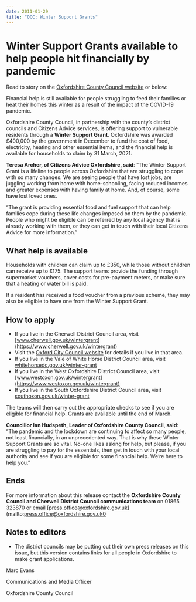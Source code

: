 ```yaml
---
date: 2011-01-29
title: "OCC: Winter Support Grants"
---
```


# Winter Support Grants available to help people hit financially by pandemic

 

Read to story on the [Oxfordshire County Council website](https://news.oxfordshire.gov.uk/winter-grants/) or below:

 

Financial help is still available for people struggling to feed their families or heat their homes this winter as a result of the impact of the COVID-19 pandemic.

 

Oxfordshire County Council, in partnership with the county’s district councils and Citizens Advice services, is offering support to vulnerable residents through a **Winter Support Grant**. Oxfordshire was awarded £400,000 by the government in December to fund the cost of food, electricity, heating and other essential items, and the financial help is available for households to claim by 31 March, 2021.

 

**Teresa Archer, of Citizens Advice Oxfordshire, said**: “The Winter Support Grant is a lifeline to people across Oxfordshire that are struggling to cope with so many changes. We are seeing people that have lost jobs, are juggling working from home with home-schooling, facing reduced incomes and greater expenses with having family at home. And, of course, some have lost loved ones.

 

“The grant is providing essential food and fuel support that can help families cope during these life changes imposed on them by the pandemic. People who might be eligible can be referred by any local agency that is already working with them, or they can get in touch with their local Citizens Advice for more information.”

 

## What help is available

 

Households with children can claim up to £350, while those without children can receive up to £175. The support teams provide the funding through supermarket vouchers, cover costs for pre-payment meters, or make sure that a heating or water bill is paid.

 

If a resident has received a food voucher from a previous scheme, they may also be eligible to have one from the Winter Support Grant.

 

## How to apply

 

* If you live in the Cherwell District Council area, visit [www.cherwell.gov.uk/wintergrant](https://www.cherwell.gov.uk/wintergrant)
* Visit the [Oxford City Council website](https://www.oxford.gov.uk/info/20044/grants/1426/covid-19_winter_support_grant_cwsg) for details if you live in that area.
* If you live in the Vale of White Horse District Council area, visit [whitehorsedc.gov.uk/winter-grant](https://www.whitehorsedc.gov.uk/vale-of-white-horse-district-council/coronavirus-community-support/winter-support-grant-scheme/)
 * If you live in the West Oxfordshire District Council area, visit [www.westoxon.gov.uk/wintergrant](https://www.westoxon.gov.uk/wintergrant)
 * If you live in the South Oxfordshire District Council area, visit [southoxon.gov.uk/winter-grant](https://www.southoxon.gov.uk/south-oxfordshire-district-council/community-support/grants/winter-support-grant-scheme/)

 

The teams will then carry out the appropriate checks to see if you are eligible for financial help. Grants are available until the end of March.

 

**Councillor Ian Hudspeth, Leader of Oxfordshire County Council, said**: “The pandemic and the lockdown are continuing to affect so many people, not least financially, in an unprecedented way. That is why these Winter Support Grants are so vital. No-one likes asking for help, but please, if you are struggling to pay for the essentials, then get in touch with your local authority and see if you are eligible for some financial help. We’re here to help you.”

 

## Ends

 

For more information about this release contact the **Oxfordshire County Council and Cherwell District Council communications team** on 01865 323870 or email [press.office@oxfordshire.gov.uk](mailto:press.office@oxfordshire.gov.uk0
 
## Notes to editors

 * The district councils may be putting out their own press releases on this issue, but this version contains links for all people in Oxfordshire to make grant applications.

 

Marc Evans

Communications and Media Officer

Oxfordshire County Council

